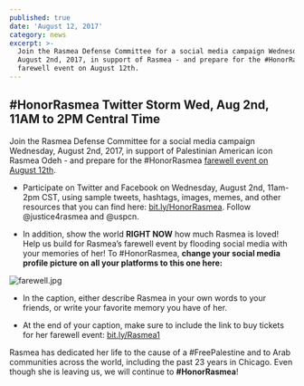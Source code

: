 ```yaml
---
published: true
date: 'August 12, 2017'
category: news
excerpt: >-
  Join the Rasmea Defense Committee for a social media campaign Wednesday,
  August 2nd, 2017, in support of Rasmea - and prepare for the #HonorRasmea
  farewell event on August 12th.
---
```

## #HonorRasmea Twitter Storm Wed, Aug 2nd, 11AM to 2PM Central Time

Join the Rasmea Defense Committee for a social media campaign Wednesday, August 2nd, 2017, in support of Palestinian American icon Rasmea Odeh - and prepare for the #HonorRasmea [farewell event on August 12th](http://www.brownpapertickets.com/event/3034273).

* Participate on Twitter and Facebook on Wednesday, August 2nd, 11am-2pm CST, using sample tweets, hashtags, images, memes, and other resources that you can find here: [bit.ly/HonorRasmea](http://uspcn.org/2017/07/30/honorrasmeatwitter/). Follow @justice4rasmea and @uspcn.

* In addition, show the world **RIGHT NOW** how much Rasmea is loved! Help us build for Rasmea’s farewell event by flooding social media with your memories of her! To #HonorRasmea, **change your social media profile picture on all your platforms to this one here:**


![farewell.jpg]({{site.baseurl}}/assets/img/farewell.jpg)

* In the caption, either describe Rasmea in your own words to your friends, or write your favorite memory you have of her.

* At the end of your caption, make sure to include the link to buy tickets for her farewell event: [bit.ly/Rasmea1](http://www.brownpapertickets.com/event/3034273)

Rasmea has dedicated her life to the cause of a #FreePalestine and to Arab communities across the world, including the past 23 years in Chicago. Even though she is leaving us, we will continue to **#HonorRasmea**!
